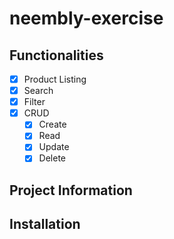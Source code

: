 # neembly-exercise

## Functionalities

- [x] Product Listing
- [x] Search
- [x] Filter
- [x] CRUD
  - [x] Create
  - [x] Read
  - [x] Update
  - [x] Delete

## Project Information

<!-- todo -->

## Installation

<!-- todo -->
